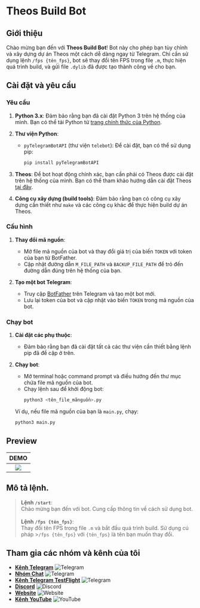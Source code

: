 # Theos Build Bot

## Giới thiệu

Chào mừng bạn đến với **Theos Build Bot**! Bot này cho phép bạn tùy chỉnh và xây dựng dự án Theos một cách dễ dàng ngay từ Telegram. Chỉ cần sử dụng lệnh `/fps {tên_fps}`, bot sẽ thay đổi tên FPS trong file `.m`, thực hiện quá trình build, và gửi file `.dylib` đã được tạo thành công về cho bạn.

## Cài đặt và yêu cầu

### Yêu cầu

1. **Python 3.x**: Đảm bảo rằng bạn đã cài đặt Python 3 trên hệ thống của mình. Bạn có thể tải Python từ [trang chính thức của Python](https://www.python.org/downloads/).

2. **Thư viện Python**:
   - `pyTelegramBotAPI` (thư viện `telebot`): Để cài đặt, bạn có thể sử dụng pip:
     ```bash
     pip install pyTelegramBotAPI
     ```

3. **Theos**: Để bot hoạt động chính xác, bạn cần phải có Theos được cài đặt trên hệ thống của mình. Bạn có thể tham khảo hướng dẫn cài đặt Theos [tại đây](https://theos.dev).

4. **Công cụ xây dựng (build tools)**: Đảm bảo rằng bạn có công cụ xây dựng cần thiết như `make` và các công cụ khác để thực hiện build dự án Theos.

### Cấu hình

1. **Thay đổi mã nguồn**:
   - Mở file mã nguồn của bot và thay đổi giá trị của biến `TOKEN` với token của bạn từ BotFather.
   - Cập nhật đường dẫn `M_FILE_PATH` và `BACKUP_FILE_PATH` để trỏ đến đường dẫn đúng trên hệ thống của bạn.

2. **Tạo một bot Telegram**:
   - Truy cập [BotFather](https://t.me/botfather) trên Telegram và tạo một bot mới.
   - Lưu lại token của bot và cập nhật vào biến `TOKEN` trong mã nguồn của bot.

### Chạy bot

1. **Cài đặt các phụ thuộc**:
   - Đảm bảo rằng bạn đã cài đặt tất cả các thư viện cần thiết bằng lệnh pip đã đề cập ở trên.

2. **Chạy bot**:
   - Mở terminal hoặc command prompt và điều hướng đến thư mục chứa file mã nguồn của bot.
   - Chạy lệnh sau để khởi động bot:
     ```bash
     python3 <tên_file_mãnguồn>.py
     ```

   Ví dụ, nếu file mã nguồn của bạn là `main.py`, chạy:
   ```bash
   python3 main.py

## Preview

|                                            DEMO                                            |               
| :-----------------------------------------------------------------------------------------: | 
| ![](https://raw.githubusercontent.com/thanhdo1110/bot_make_fps_theos/main/ctdotech_demo.jpg) |  

## Mô tả lệnh.
>**Lệnh `/start`**: <br> Chào mừng bạn đến với bot. Cung cấp thông tin về cách sử dụng bot. <br><br> **Lệnh `/fps {tên_fps}`**: <br> Thay đổi tên FPS trong file `.m` và bắt đầu quá trình build. Sử dụng cú pháp >`/fps {tên_fps}` với `{tên_fps}` là tên bạn muốn thay đổi.

## Tham gia các nhóm và kênh của tôi

- [**Kênh Telegram**](https://t.me/sharethapcam1110) ![Telegram](https://img.shields.io/badge/Telegram-%2300ADEF.svg?style=flat-square&logo=telegram&logoColor=white)
- [**Nhóm Chat**](https://t.me/sharethapcam_1110) ![Telegram](https://img.shields.io/badge/Telegram-%2300ADEF.svg?style=flat-square&logo=telegram&logoColor=white)
- [**Kênh Telegram TestFlight**](https://t.me/TestFlight1110) ![Telegram](https://img.shields.io/badge/Telegram-%2300ADEF.svg?style=flat-square&logo=telegram&logoColor=white)
- [**Discord**](https://discord.gg/cEEDd4wGX4) ![Discord](https://img.shields.io/badge/Discord-%237289DA.svg?style=flat-square&logo=discord&logoColor=white)
- [**Website**](https://ctdotech.tech) ![Website](https://img.shields.io/badge/Website-%2300ADEF.svg?style=flat-square&logo=google-chrome&logoColor=white)
- [**Kênh YouTube**](https://www.youtube.com/@ShareThapCam) ![YouTube](https://img.shields.io/badge/YouTube-%23FF0000.svg?style=flat-square&logo=youtube&logoColor=white)

